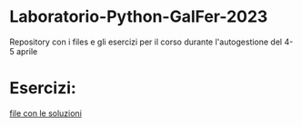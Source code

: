 # Laboratorio-Python-GalFer-2023
Repository con i files e gli esercizi per il corso durante l'autogestione del 4-5 aprile

# Esercizi:
[file con le soluzioni](https://github.com/Bolli1618/Laboratorio-Python-GalFer-2023/blob/main/esercizi.md)
